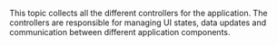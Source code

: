 This topic collects all the different controllers for the application. The controllers are responsible for managing UI states, data updates and communication between different application components.
